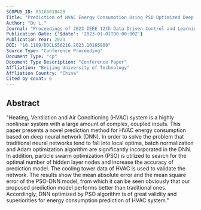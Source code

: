 ```yaml
---
SCOPUS_ID: 85166010429
Title: "Prediction of HVAC Energy Consumption Using PSO Optimized Deep Neural Network"
Author: "Du L."
Journal: "Proceedings of 2023 IEEE 12th Data Driven Control and Learning Systems Conference, DDCLS 2023"
Publication Date: {'$date': '2023-01-01T00:00:00Z'}
Publication Year: 2023
DOI: "10.1109/DDCLS58216.2023.10165860"
Source Type: "Conference Proceeding"
Document Type: "cp"
Document Type Description: "Conference Paper"
Affliation: "Beijing University of Technology"
Affliation Country: "China"
Cited by count: 0
---
```


## Abstract
"Heating, Ventilation and Air Conditioning (HVAC) system is a highly nonlinear system with a large amount of complex, coupled inputs. This paper presents a novel prediction method for HVAC energy consumption based on deep neural network (DNN). In order to solve the problem that traditional neural networks tend to fall into local optima, batch normalization and Adam optimization algorithm are significantly incorporated in the DNN. In addition, particle swarm optimization (PSO) is utilized to search for the optimal number of hidden layer nodes and increase the accuracy of prediction model. The cooling tower data of HVAC is used to validate the network. The results show the mean absolute error and the mean square error of the PSO-DNN model, from which it can be seen obviously that our proposed prediction model performs better than traditional ones. Accordingly, DNN optimized by PSO algorithm is of great validity and superiorities for energy consumption prediction of HVAC system."
